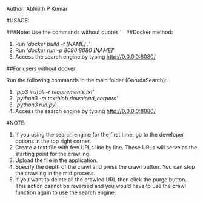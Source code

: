 Author: Abhijith P Kumar

#USAGE:

###Note: Use the commands without quotes ' '
##Docker method:

1. Run '*docker build -t [NAME] .*'
2. Run '*docker run -p 8080:8080 [NAME]*'
3. Access the search engine by typing http://0.0.0.0:8080/


##For users without docker:

Run the following commands in the main folder (GarudaSearch):

1. '*pip3 install -r requirements.txt*' 
2. '*python3 -m textblob.download_corpora*'
3. '*python3 run.py*'
4. Access the search engine by typing http://0.0.0.0:8080/ 

#NOTE:

1. If you using the search engine for the first time, go to the developer options in the top right corner.
2. Create a text file with few URLs line by line. These URLs will serve as the starting point for the crawling.
3. Upload the file in the application.
4. Specify the depth of the crawl and press the crawl button. You can stop the crawling in the mid process. 
5. If you want to delete all the crawled URL then click the purge button. This action cannot be reversed and you would have to use the crawl function again to use the search engine.
